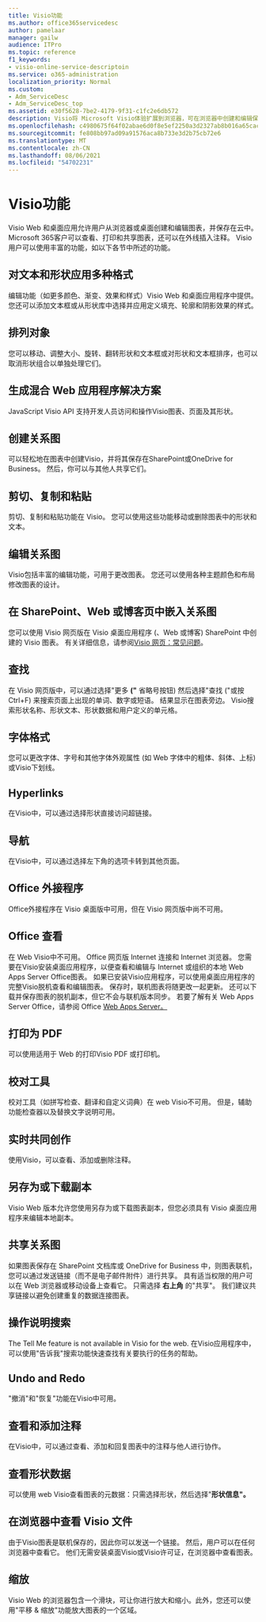 ```yaml
---
title: Visio功能
ms.author: office365servicedesc
author: pamelaar
manager: gailw
audience: ITPro
ms.topic: reference
f1_keywords:
- visio-online-service-descriptoin
ms.service: o365-administration
localization_priority: Normal
ms.custom:
- Adm_ServiceDesc
- Adm_ServiceDesc_top
ms.assetid: e30f5628-7be2-4179-9f31-c1fc2e6db572
description: Visio将 Microsoft Visio体验扩展到浏览器，可在浏览器中创建和编辑保存在云中的图表。 Microsoft 365客户可以查看、打印和共享图表，还可以在外线插入注释。
ms.openlocfilehash: c4980675f64f02abae6d0f8e5ef2250a3d2327ab8b016a65cac30137d25558bd
ms.sourcegitcommit: fe808bb97ad09a91576aca8b733e3d2b75cb72e6
ms.translationtype: MT
ms.contentlocale: zh-CN
ms.lasthandoff: 08/06/2021
ms.locfileid: "54702231"
---
```

# <a name="visio-features"></a>Visio功能

Visio Web 和桌面应用允许用户从浏览器或桌面创建和编辑图表，并保存在云中。 Microsoft 365客户可以查看、打印和共享图表，还可以在外线插入注释。 Visio用户可以使用丰富的功能，如以下各节中所述的功能。

## <a name="apply-rich-formatting-to-text-and-shapes"></a>对文本和形状应用多种格式

编辑功能（如更多颜色、渐变、效果和样式）Visio Web 和桌面应用程序中提供。 您还可以添加文本框或从形状库中选择并应用定义填充、轮廓和阴影效果的样式。

## <a name="arrange-objects"></a>排列对象

您可以移动、调整大小、旋转、翻转形状和文本框或对形状和文本框排序，也可以取消形状组合以单独处理它们。

## <a name="build-mashup-solutions"></a>生成混合 Web 应用程序解决方案

JavaScript Visio API 支持开发人员访问和操作Visio图表、页面及其形状。

## <a name="create-diagrams"></a>创建关系图

可以轻松地在图表中创建Visio，并将其保存在SharePoint或OneDrive for Business。 然后，你可以与其他人共享它们。

## <a name="cut-copy-and-paste"></a>剪切、复制和粘贴

剪切、复制和粘贴功能在 Visio。 您可以使用这些功能移动或删除图表中的形状和文本。

## <a name="edit-diagrams"></a>编辑关系图

Visio包括丰富的编辑功能，可用于更改图表。 您还可以使用各种主题颜色和布局修改图表的设计。

## <a name="embed-diagram-in-a-sharepoint-web-or-blog-page"></a>在 SharePoint、Web 或博客页中嵌入关系图

您可以使用 Visio 网页版在 Visio 桌面应用程序 (、Web 或博客) SharePoint 中创建的 Visio 图表。 有关详细信息，请参阅[Visio 网页：常见问题](https://support.office.com/article/e6647040-2fca-42ec-9fa5-d16a4e39e0ee)。

## <a name="find"></a>查找

在 Visio 网页版中，可以通过选择"更多 **("** 省略号按钮) 然后选择"查找 ("或按 Ctrl+F) 来搜索页面上出现的单词、数字或短语。 结果显示在图表旁边。 Visio搜索形状名称、形状文本、形状数据和用户定义的单元格。

## <a name="font-formatting"></a>字体格式

您可以更改字体、字号和其他字体外观属性 (如 Web 字体中的粗体、斜体、上标) 或Visio下划线。

## <a name="hyperlinks"></a>Hyperlinks

在Visio中，可以通过选择形状直接访问超链接。

## <a name="navigation"></a>导航

在Visio中，可以通过选择左下角的选项卡转到其他页面。

## <a name="office-add-ins"></a>Office 外接程序

Office外接程序在 Visio 桌面版中可用，但在 Visio 网页版中尚不可用。

## <a name="offline-viewing"></a>Office 查看

在 Web Visio中不可用。 Office 网页版 Internet 连接和 Internet 浏览器。 您需要在Visio安装桌面应用程序，以便查看和编辑与 Internet 或组织的本地 Web Apps Server Office图表。 如果已安装Visio应用程序，可以使用桌面应用程序的完整Visio脱机查看和编辑图表。 保存时，联机图表将随更改一起更新。 还可以下载并保存图表的脱机副本，但它不会与联机版本同步。 若要了解有关 Web Apps Server Office，请参阅 Office [Web Apps Server。](/webappsserver/how-office-web-apps-work-on-premises-with-sharepoint-2013)

## <a name="print-to-pdf"></a>打印为 PDF

可以使用适用于 Web 的打印Visio PDF 或打印机。

## <a name="proofing-tools"></a>校对工具

校对工具（如拼写检查、翻译和自定义词典）在 web Visio不可用。 但是，辅助功能检查器以及替换文字说明可用。

## <a name="real-time-co-authoring"></a>实时共同创作

使用Visio，可以查看、添加或删除注释。

## <a name="save-as-or-download-a-copy"></a>另存为或下载副本

Visio Web 版本允许您使用另存为或下载图表副本，但您必须具有 Visio 桌面应用程序来编辑本地副本。

## <a name="share-a-diagram"></a>共享关系图

如果图表保存在 SharePoint 文档库或 OneDrive for Business 中，则图表联机，您可以通过发送链接（而不是电子邮件附件）进行共享。 具有适当权限的用户可以在 Web 浏览器或移动设备上查看它。 只需选择 **右上角** 的"共享"。 我们建议共享链接以避免创建重复的数据连接图表。

## <a name="tell-me"></a>操作说明搜索

The Tell Me feature is not available in Visio for the web. 在Visio应用程序中，可以使用"告诉我"搜索功能快速查找有关要执行的任务的帮助。

## <a name="undo-and-redo"></a>Undo and Redo

"撤消"和"恢复"功能在Visio中可用。

## <a name="view-and-add-comments"></a>查看和添加注释

在Visio中，可以通过查看、添加和回复图表中的注释与他人进行协作。

## <a name="view-shape-data"></a>查看形状数据

可以使用 web Visio查看图表的元数据：只需选择形状，然后选择"**形状信息"。**

## <a name="view-visio-files-in-the-browser"></a>在浏览器中查看 Visio 文件

由于Visio图表是联机保存的，因此你可以发送一个链接。 然后，用户可以在任何浏览器中查看它。 他们无需安装桌面Visio或Visio许可证，在浏览器中查看图表。

## <a name="zoom"></a>缩放

Visio Web 的浏览器包含一个滑块，可让你进行放大和缩小。此外，您还可以使用"平移 &amp; 缩放"功能放大图表的一个区域。
